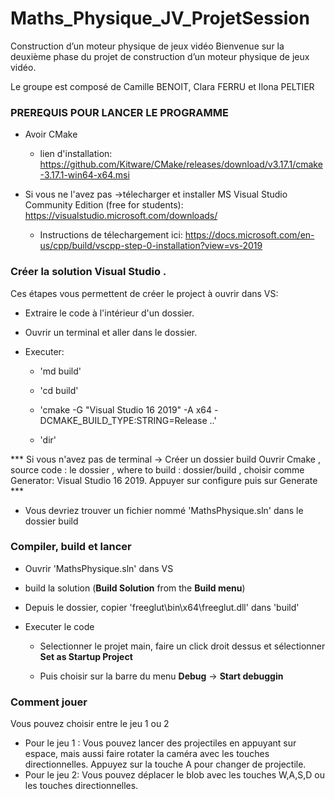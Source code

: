 
# Maths_Physique_JV_ProjetSession
Construction d’un moteur physique de jeux vidéo
Bienvenue sur la deuxième phase du projet de construction d’un moteur physique de jeux vidéo.

Le groupe est composé de Camille BENOIT, Clara FERRU et Ilona PELTIER

### PREREQUIS POUR LANCER LE PROGRAMME
* Avoir CMake

   * lien d'installation: https://github.com/Kitware/CMake/releases/download/v3.17.1/cmake-3.17.1-win64-x64.msi
   
 
* Si vous ne l'avez pas ->télecharger et installer MS Visual Studio Community Edition (free for students): https://visualstudio.microsoft.com/downloads/

    * Instructions de télechargement ici: https://docs.microsoft.com/en-us/cpp/build/vscpp-step-0-installation?view=vs-2019
    

### Créer la solution Visual Studio . 

Ces étapes vous permettent de créer le project à ouvrir dans VS:

* Extraire le code à l'intérieur d'un dossier. 

* Ouvrir un terminal et aller dans le dossier.

* Executer:

  * 'md build'
  
  * 'cd build'
  
  * 'cmake -G "Visual Studio 16 2019" -A x64 -DCMAKE_BUILD_TYPE:STRING=Release ..'
  
  * 'dir'
  
*** Si vous n'avez pas de terminal -> Créer un dossier build
Ouvrir Cmake , source code : le dossier , where to build : dossier/build , choisir comme Generator: Visual Studio 16 2019.
Appuyer sur configure puis sur Generate ***

* Vous devriez trouver un fichier nommé 'MathsPhysique.sln' dans le dossier build


### Compiler, build et lancer

* Ouvrir 'MathsPhysique.sln' dans VS

* build la solution (**Build Solution** from the **Build menu**)

* Depuis le dossier, copier 'freeglut\bin\x64\freeglut.dll' dans 'build'

* Executer le code

  * Selectionner le projet main, faire un click droit dessus et sélectionner **Set as Startup Project** 
  
  * Puis choisir sur la barre du menu **Debug** -> **Start debuggin**

### Comment jouer 
Vous pouvez choisir entre le jeu 1 ou 2
* Pour le jeu 1 :
Vous pouvez lancer des projectiles en appuyant sur espace, mais aussi faire rotater la caméra avec les touches directionnelles. 
Appuyez sur la touche A pour changer de projectile.
* Pour le jeu 2:
Vous pouvez déplacer le blob avec les touches W,A,S,D ou les touches directionnelles.
